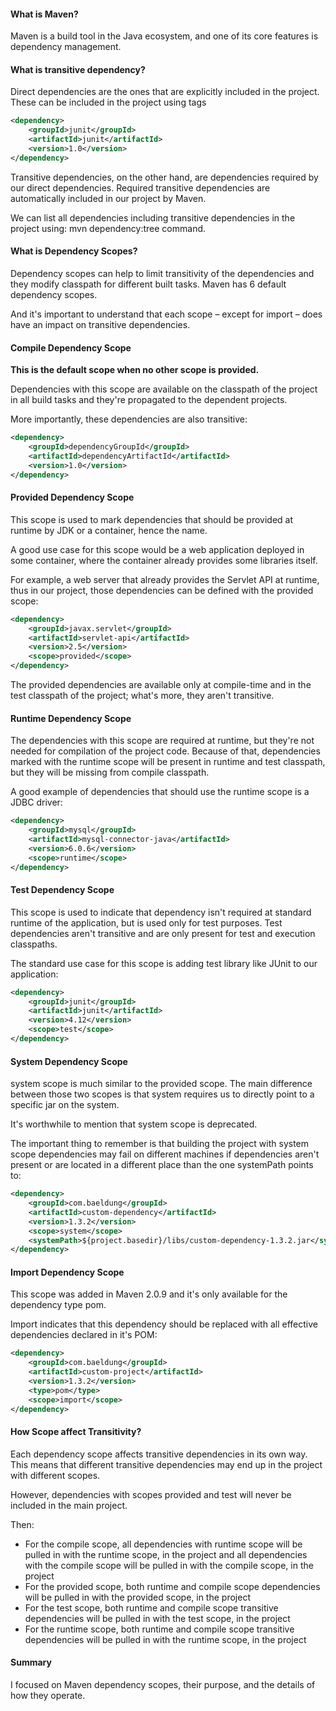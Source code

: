 #### What is Maven?

Maven is a build tool in the Java ecosystem, and one of its core features is dependency management.

#### What is transitive dependency?

Direct dependencies are the ones that are explicitly included in the project. These can be included in the project using <dependency> tags

```xml
<dependency>
    <groupId>junit</groupId>
    <artifactId>junit</artifactId>
    <version>1.0</version>
</dependency>
```

Transitive dependencies, on the other hand, are dependencies required by our direct dependencies. Required transitive dependencies are automatically included in our project by Maven.
  
We can list all dependencies including transitive dependencies in the project using: mvn dependency:tree command.

#### What is Dependency Scopes?
  
Dependency scopes can help to limit transitivity of the dependencies and they modify classpath for different built tasks. Maven has 6 default dependency scopes.

And it's important to understand that each scope – except for import – does have an impact on transitive dependencies.
  
#### Compile Dependency Scope
  
__This is the default scope when no other scope is provided.__

Dependencies with this scope are available on the classpath of the project in all build tasks and they're propagated to the dependent projects.
  
More importantly, these dependencies are also transitive:
  
```xml
<dependency>
    <groupId>dependencyGroupId</groupId>
    <artifactId>dependencyArtifactId</artifactId>
    <version>1.0</version>
</dependency>
```
  
#### Provided Dependency Scope
  
This scope is used to mark dependencies that should be provided at runtime by JDK or a container, hence the name.

A good use case for this scope would be a web application deployed in some container, where the container already provides some libraries itself.

For example, a web server that already provides the Servlet API at runtime, thus in our project, those dependencies can be defined with the provided scope:

```xml
<dependency>
    <groupId>javax.servlet</groupId>
    <artifactId>servlet-api</artifactId>
    <version>2.5</version>
    <scope>provided</scope>
</dependency>
```

The provided dependencies are available only at compile-time and in the test classpath of the project; what's more, they aren't transitive.
  
#### Runtime Dependency Scope
  
The dependencies with this scope are required at runtime, but they're not needed for compilation of the project code. Because of that, dependencies marked with the runtime scope will be present in runtime and test classpath, but they will be missing from compile classpath.

A good example of dependencies that should use the runtime scope is a JDBC driver:

```xml  
<dependency>
    <groupId>mysql</groupId>
    <artifactId>mysql-connector-java</artifactId>
    <version>6.0.6</version>
    <scope>runtime</scope>
</dependency>
```

#### Test Dependency Scope
  
This scope is used to indicate that dependency isn't required at standard runtime of the application, but is used only for test purposes. Test dependencies aren't transitive and are only present for test and execution classpaths.

The standard use case for this scope is adding test library like JUnit to our application:
  
```xml
<dependency>
    <groupId>junit</groupId>
    <artifactId>junit</artifactId>
    <version>4.12</version>
    <scope>test</scope>
</dependency>
```
  
#### System Dependency Scope
  
system scope is much similar to the provided scope. The main difference between those two scopes is that system requires us to directly point to a specific jar on the system.

It's worthwhile to mention that system scope is deprecated.

The important thing to remember is that building the project with system scope dependencies may fail on different machines if dependencies aren't present or are located in a different place than the one systemPath points to:

```xml
<dependency>
    <groupId>com.baeldung</groupId>
    <artifactId>custom-dependency</artifactId>
    <version>1.3.2</version>
    <scope>system</scope>
    <systemPath>${project.basedir}/libs/custom-dependency-1.3.2.jar</systemPath>
</dependency>
```
  
#### Import Dependency Scope
  
This scope was added in Maven 2.0.9 and it's only available for the dependency type pom.

Import indicates that this dependency should be replaced with all effective dependencies declared in it's POM:

```xml
<dependency>
    <groupId>com.baeldung</groupId>
    <artifactId>custom-project</artifactId>
    <version>1.3.2</version>
    <type>pom</type>
    <scope>import</scope>
</dependency>
```
  
#### How Scope affect Transitivity?
  
Each dependency scope affects transitive dependencies in its own way. This means that different transitive dependencies may end up in the project with different scopes.

However, dependencies with scopes provided and test will never be included in the main project.

Then:

- For the compile scope, all dependencies with runtime scope will be pulled in with the runtime scope, in the project and all dependencies with the compile scope will be pulled in with the compile scope, in the project
- For the provided scope, both runtime and compile scope dependencies will be pulled in with the provided scope, in the project
- For the test scope, both runtime and compile scope transitive dependencies will be pulled in with the test scope, in the project
- For the runtime scope, both runtime and compile scope transitive dependencies will be pulled in with the runtime scope, in the project
    
#### Summary
    
I focused on Maven dependency scopes, their purpose, and the details of how they operate.
